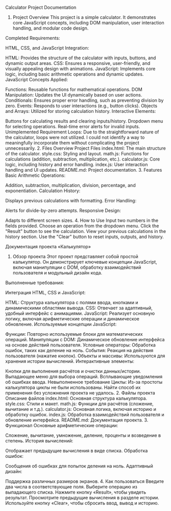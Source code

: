 Calculator Project Documentation
1. Project Overview
This project is a simple calculator. It demonstrates core JavaScript concepts, including DOM manipulation, user interaction handling, and modular code design.

Completed Requirements:

HTML, CSS, and JavaScript Integration:

HTML: Provides the structure of the calculator with inputs, buttons, and dynamic output areas.
CSS: Ensures a responsive, user-friendly, and visually appealing design with animations.
JavaScript: Implements core logic, including basic arithmetic operations and dynamic updates.
JavaScript Concepts Applied:

Functions: Reusable functions for mathematical operations.
DOM Manipulation: Updates the UI dynamically based on user actions.
Conditionals: Ensures proper error handling, such as preventing division by zero.
Events: Responds to user interactions (e.g., button clicks).
Objects and Arrays: Utilized for storing calculation history.
Interactive Elements:

Buttons for calculating results and clearing inputs/history.
Dropdown menu for selecting operations.
Real-time error alerts for invalid inputs.
Unimplemented Requirement
Loops: Due to the straightforward nature of the calculator, loops were not utilized. I could not identify a way to meaningfully incorporate them without complicating the project unnecessarily.
2. Files Overview
Project Files
index.html: The main structure of the calculator.
style.css: Styling and layout.
math.js: Functions for calculations (addition, subtraction, multiplication, etc.).
calculator.js: Core logic, including history and error handling.
index.js: User interaction handling and UI updates.
README.md: Project documentation.
3. Features
Basic Arithmetic Operations:

Addition, subtraction, multiplication, division, percentage, and exponentiation.
Calculation History:

Displays previous calculations with formatting.
Error Handling:

Alerts for divide-by-zero attempts.
Responsive Design:

Adapts to different screen sizes.
4. How to Use
Input two numbers in the fields provided.
Choose an operation from the dropdown menu.
Click the "Result" button to see the calculation.
View your previous calculations in the history section.
Use the "Clear" button to reset inputs, outputs, and history.


Документация проекта «Калькулятор»
1. Обзор проекта
Этот проект представляет собой простой калькулятор. Он демонстрирует ключевые концепции JavaScript, включая манипуляции с DOM, обработку взаимодействий пользователя и модульный дизайн кода.

Выполненные требования:

Интеграция HTML, CSS и JavaScript:

HTML: Структура калькулятора с полями ввода, кнопками и динамическими областями вывода.
CSS: Отвечает за адаптивный, удобный интерфейс с анимациями.
JavaScript: Реализует основную логику, включая арифметические операции и динамическое обновление.
Используемые концепции JavaScript:

Функции: Повторно используемые блоки для математических операций.
Манипуляции с DOM: Динамическое обновление интерфейса на основе действий пользователя.
Условные операторы: Обработка ошибок, таких как деление на ноль.
События: Реакция на действия пользователя (нажатие кнопок).
Объекты и массивы: Используются для хранения истории вычислений.
Интерактивные элементы:

Кнопки для выполнения расчётов и очистки данных/истории.
Выпадающее меню для выбора операций.
Всплывающие уведомления об ошибках ввода.
Невыполненное требование
Циклы: Из-за простоты калькулятора циклы не были использованы. Найти способ их применения без усложнения проекта не удалось.
2. Файлы проекта
Описание файлов
index.html: Основная структура калькулятора.
style.css: Стили и макет.
math.js: Функции для расчётов (сложение, вычитание и т.д.).
calculator.js: Основная логика, включая историю и обработку ошибок.
index.js: Обработка взаимодействий пользователя и обновление интерфейса.
README.md: Документация проекта.
3. Функционал
Основные арифметические операции:

Сложение, вычитание, умножение, деление, проценты и возведение в степень.
История вычислений:

Отображает предыдущие вычисления в виде списка.
Обработка ошибок:

Сообщения об ошибках для попыток деления на ноль.
Адаптивный дизайн:

Поддержка различных размеров экранов.
4. Как пользоваться
Введите два числа в соответствующие поля.
Выберите операцию из выпадающего списка.
Нажмите кнопку «Result», чтобы увидеть результат.
Просмотрите предыдущие вычисления в разделе истории.
Используйте кнопку «Clear», чтобы сбросить ввод, вывод и историю.